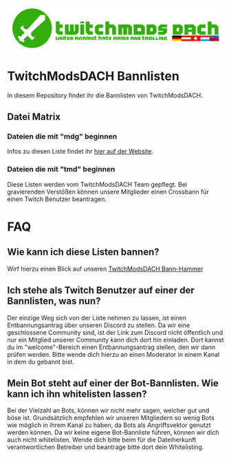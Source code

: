 ![](logo.png)
# TwitchModsDACH Bannlisten
In diesem Repository findet ihr die Bannlisten von TwitchModsDACH.

## Datei Matrix
### Dateien die mit "mdg" beginnen
Infos zu diesen Liste findet ihr [hier auf der Website](https://github.com/isdsdataarchive/twitch_ban_lists#readme).  

### Dateien die mit "tmd" beginnen
Diese Listen werden vom TwitchModsDACH Team gepflegt.
Bei gravierenden Verstößen können unsere Mitglieder einen Crossbann für einen Twitch Benutzer beantragen.

# FAQ

## Wie kann ich diese Listen bannen?
Wirf hierzu einen Blick auf unseren [TwitchModsDACH Bann-Hammer](https://github.com/TwitchmodsDACH/Bann-Hammer/)

## Ich stehe als Twitch Benutzer auf einer der Bannlisten, was nun?
Der einzige Weg sich von der Liste nehmen zu lassen, ist einen Entbannungsantrag über unseren Discord zu stellen.
Da wir eine geschlossene Community sind, ist der Link zum Discord nicht öffentlich und nur ein Mitglied unserer Community kann dich dort hin einladen. Dort kannst du im "welcome"-Bereich einen Entbannungsantrag stellen, den wir dann prüfen werden.
Bitte wende dich hierzu an einen Moderator in einem Kanal in dem du gebannt bist.

## Mein Bot steht auf einer der Bot-Bannlisten. Wie kann ich ihn whitelisten lassen?
Bei der Vielzahl an Bots, können wir nicht mehr sagen, welcher gut und böse ist. Grundsätzlich empfehlen wir unseren Mitgliedern so wenig Bots wie möglich in ihrem Kanal zu haben, da Bots als Angriffsvektor genutzt werden können.
Da wir keine eigene Bot-Bannliste führen, können wir dich auch nicht whitelisten. Wende dich bitte beim für die Dateiherkunft verantwortlichen Betreiber und beantrage bitte dort dein Whitelisting.
